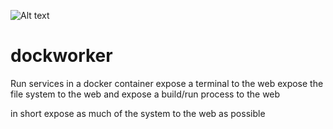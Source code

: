 ![Alt text](https://circleci.com/gh/Runnable/dockworker.png?circle-token=bef3ad7daf52ec9c1a9e9b6294fc471713700ed2)


dockworker
==========

Run services in a docker container 
expose a terminal to the web
expose the file system to the web
and expose a build/run process to the web

in short expose as much of the system to the web as possible

